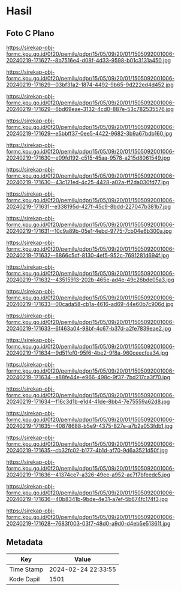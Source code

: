 # Hasil

## Foto C Plano

https://sirekap-obj-formc.kpu.go.id/0f20/pemilu/pdpr/15/05/09/20/01/1505092001006-20240219-171627--8b7516e4-d08f-4d33-9598-b01c3131a450.jpg

https://sirekap-obj-formc.kpu.go.id/0f20/pemilu/pdpr/15/05/09/20/01/1505092001006-20240219-171629--03bf31a2-1874-4492-9b65-9d222ed4d452.jpg

https://sirekap-obj-formc.kpu.go.id/0f20/pemilu/pdpr/15/05/09/20/01/1505092001006-20240219-171629--6bd69eae-3132-4cd0-887e-53c782535576.jpg

https://sirekap-obj-formc.kpu.go.id/0f20/pemilu/pdpr/15/05/09/20/01/1505092001006-20240219-171629--e5bbff37-0ee5-4422-9682-3b9a67bdb160.jpg

https://sirekap-obj-formc.kpu.go.id/0f20/pemilu/pdpr/15/05/09/20/01/1505092001006-20240219-171630--e09fd192-c515-45aa-9578-a215d8061549.jpg

https://sirekap-obj-formc.kpu.go.id/0f20/pemilu/pdpr/15/05/09/20/01/1505092001006-20240219-171630--43c121ed-4c25-4428-a02a-ff2da030fd77.jpg

https://sirekap-obj-formc.kpu.go.id/0f20/pemilu/pdpr/15/05/09/20/01/1505092001006-20240219-171631--e338195d-427f-45c9-8bdd-227047b381b7.jpg

https://sirekap-obj-formc.kpu.go.id/0f20/pemilu/pdpr/15/05/09/20/01/1505092001006-20240219-171631--10c9a89b-05e1-4ebd-9775-7cb04e6b300a.jpg

https://sirekap-obj-formc.kpu.go.id/0f20/pemilu/pdpr/15/05/09/20/01/1505092001006-20240219-171632--6866c5df-8130-4ef5-952c-7691281d694f.jpg

https://sirekap-obj-formc.kpu.go.id/0f20/pemilu/pdpr/15/05/09/20/01/1505092001006-20240219-171632--43515913-202b-465e-ad4e-49c26bde05a3.jpg

https://sirekap-obj-formc.kpu.go.id/0f20/pemilu/pdpr/15/05/09/20/01/1505092001006-20240219-171633--00cada58-cb1a-4616-ad69-44e60b7c906d.jpg

https://sirekap-obj-formc.kpu.go.id/0f20/pemilu/pdpr/15/05/09/20/01/1505092001006-20240219-171633--6f463a04-98bf-4c67-b37d-a2fe7839eae2.jpg

https://sirekap-obj-formc.kpu.go.id/0f20/pemilu/pdpr/15/05/09/20/01/1505092001006-20240219-171634--9d51fef0-95f6-4be2-9f8a-960ceecfea34.jpg

https://sirekap-obj-formc.kpu.go.id/0f20/pemilu/pdpr/15/05/09/20/01/1505092001006-20240219-171634--a88fe44e-e966-498c-9f37-7bd217ca3f70.jpg

https://sirekap-obj-formc.kpu.go.id/0f20/pemilu/pdpr/15/05/09/20/01/1505092001006-20240219-171634--f16c3d1b-e1d4-41de-8bb4-7e75559a62d8.jpg

https://sirekap-obj-formc.kpu.go.id/0f20/pemilu/pdpr/15/05/09/20/01/1505092001006-20240219-171635--40878688-b5e9-4375-827e-a7b2a053fdb1.jpg

https://sirekap-obj-formc.kpu.go.id/0f20/pemilu/pdpr/15/05/09/20/01/1505092001006-20240219-171635--cb32fc02-b177-4b1d-af70-9d6a3521d50f.jpg

https://sirekap-obj-formc.kpu.go.id/0f20/pemilu/pdpr/15/05/09/20/01/1505092001006-20240219-171636--41374ce7-a326-49ee-a952-ac7f7bfeedc5.jpg

https://sirekap-obj-formc.kpu.go.id/0f20/pemilu/pdpr/15/05/09/20/01/1505092001006-20240219-171636--40b8341b-9bde-4e31-a7ef-5b674fc174f3.jpg

https://sirekap-obj-formc.kpu.go.id/0f20/pemilu/pdpr/15/05/09/20/01/1505092001006-20240219-171628--7683f003-03f7-48d0-a9d0-d4eb5e51361f.jpg


## Metadata

| Key        | Value               |
| ---------- | ------------------- |
| Time Stamp | 2024-02-24 22:33:55 |
| Kode Dapil | 1501                |



